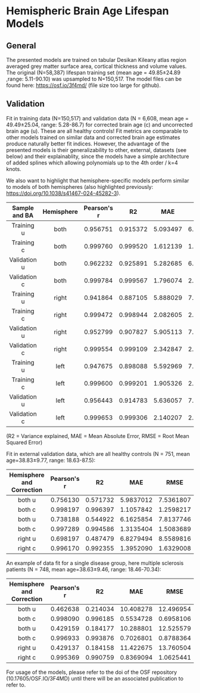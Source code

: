 # Hemispheric Brain Age Lifespan Models
## General
The presented models are trained on tabular Desikan Kileany atlas region averaged grey matter surface area, cortical thickness and volume values.
The original (N=58,387) lifespan training set (mean age = 49.85±24.89 ,range: 5.11-90.10) was upsampled to N=150,517.
The model files can be found here: https://osf.io/3f4md/ (file size too large for github).

## Validation
Fit in training data (N=150,517) and validation data (N = 6,608, mean age = 49.49±25.04, range: 5.28-86.7) for corrected brain age (c) and uncorrected brain age (u).
These are all healthy controls! Fit metrics are comparable to other models trained on similar data and corrected brain age estimates produce naturally better fit indices. However, the advantage of the presented models is their generalizability to other, external, datasets (see below) and their explainablity, since the models have a simple architecture of added splines which allowing polynomials up to the 4th order / k=4 knots.

We also want to highlight that hemisphere-specific models perform similar to models of both hemispheres (also highlighted previously: https://doi.org/10.1038/s41467-024-45282-3).

|    Sample and BA    | Hemisphere | Pearson's r	|   R2   |	 MAE  |	 RMSE  |
| :---------: |  :-------: | :---------: |  :---: |  :---: |  :---: |
|Training u   |    both    | 0.956751 |	0.915372 |	5.093497 |	6.501277 |
|Training c   |    both    | 0.999760 |	0.999520 |	1.612139 |	1.813835 |
|Validation u |    both    | 0.962232 |	0.925891 |	5.282685 |	6.829246 |
|Validation c |    both    | 0.999784 |	0.999567 |	1.796074 |	2.065603 |
|Training u   |    right   | 0.941864 | 0.887105	| 5.888029 | 7.508926|
|Training c   |    right   | 0.999472 |	0.998944	| 2.082605 |	2.379014|
|Validation u |    right   | 0.952799 |	0.907827 |	5.905113	| 7.626600|
|Validation c |    right   | 0.999554	| 0.999109 |	2.342847	| 2.718069|
|Training u   |    left   | 0.947675 |	0.898088	| 5.592969	| 7.134335| 
|Training c   |    left   | 0.999600	| 0.999201	| 1.905326	| 2.160859| 
|Validation u |    left   | 0.956443	| 0.914783	| 5.636057	| 7.331873| 
|Validation c |    left   | 0.999653	| 0.999306	| 2.140207	| 2.473550| 

(R2 = Variance explained, MAE = Mean Absolute Error, RMSE = Root Mean Squared Error)

Fit in external validation data, which are all healthy controls (N = 751, mean age=38.83±9.77, range: 18.63-87.5):

| Hemisphere and Correction | Pearson's r	|   R2   |	 MAE  |	 RMSE  |
|  :----------------------: | :---------: |  :---: |  :---: |  :---: |
|    both u    | 0.756130 |	0.571732 |	5.9837012 |	7.5361807 |
|    both c    | 0.998197 |	0.996397 |	1.1057842 |	1.2598217 |
|    both u    | 0.738188 |	0.544922 |	6.1625854 |	7.8137746 |
|    both c    | 0.997289 |	0.994586 |	1.3135404 |	1.5083689 |
|    right u   | 0.698197 |	0.487479 |	6.8279494 |	8.5589816 |
|    right c   | 0.996170 |	0.992355 |	1.3952090 |	1.6329008 |

An example of data fit for a single disease group, here multiple sclerosis patients (N = 748, mean age=38.63±9.46, range: 18.46-70.34):

| Hemisphere and Correction | Pearson's r	|   R2   |	 MAE  |	 RMSE  |
|  :----------------------: | :---------: |  :---: |  :---: |  :---: |
|    both u    | 0.462638 |	0.214034 |	10.408278 |	12.496954 |
|    both c    | 0.998090 |	0.996185 |	0.5534728 |	0.6958106 |
|    both u    | 0.429159 |	0.184177 |	10.288801 |	12.525579 |
|    both c    | 0.996933 |	0.993876 |	0.7026801 |	0.8788364 |
|    right u   | 0.429137 |	0.184158 |	11.422675 |	13.760504 |
|    right c   | 0.995369 |	0.990759 |	0.8369094 |	1.0625441 |



For usage of the models, please refer to the doi of the OSF repository (10.17605/OSF.IO/3F4MD) until there will be an associated publication to refer to.
